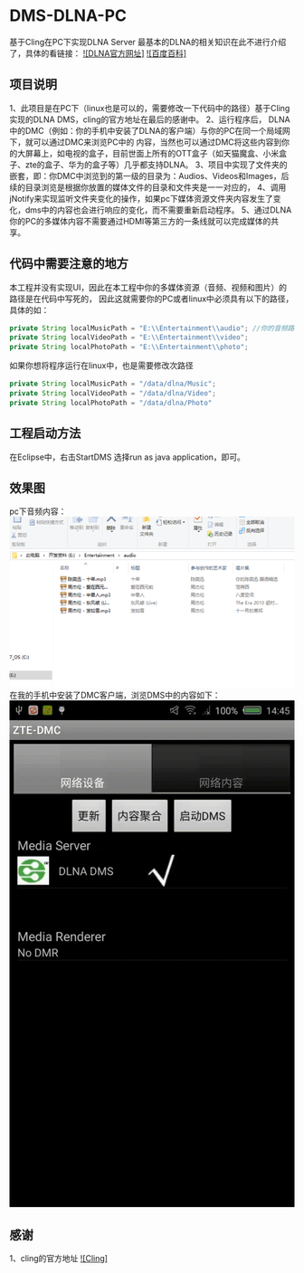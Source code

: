 # DMS-DLNA-PC
基于Cling在PC下实现DLNA Server
最基本的DLNA的相关知识在此不进行介绍了，具体的看链接：
[![DLNA官方网址]](http://www.dlna.org/)
[![百度百科]](http://baike.baidu.com/link?url=vs-a_pwD6ZxcboWaOFAPHoVujPc7PA-zUhbk3NIM64RVXe6uO27pY-pBpbxsAcU6gLkMXaEvUEtONuzUXKFzOK)

## 项目说明
  1、此项目是在PC下（linux也是可以的，需要修改一下代码中的路径）基于Cling实现的DLNA DMS，cling的官方地址在最后的感谢中。
  2、运行程序后，  DLNA中的DMC（例如：你的手机中安装了DLNA的客户端）与你的PC在同一个局域网下，就可以通过DMC来浏览PC中的
内容，当然也可以通过DMC将这些内容到你的大屏幕上，如电视的盒子，目前世面上所有的OTT盒子（如天猫魔盒、小米盒子、zte的盒子、华为的盒子等）几乎都支持DLNA。
  3、项目中实现了文件夹的嵌套，即：你DMC中浏览到的第一级的目录为：Audios、Videos和Images，后续的目录浏览是根据你放置的媒体文件的目录和文件夹是一一对应的，
  4、调用jNotify来实现监听文件夹变化的操作，如果pc下媒体资源文件夹内容发生了变化，dms中的内容也会进行响应的变化，而不需要重新启动程序。
  5、通过DLNA你的PC的多媒体内容不需要通过HDMI等第三方的一条线就可以完成媒体的共享。
  
## 代码中需要注意的地方
  本工程并没有实现UI，因此在本工程中你的多媒体资源（音频、视频和图片）的路径是在代码中写死的，
  因此这就需要你的PC或者linux中必须具有以下的路径，具体的如：
  ```JAVA
  private String localMusicPath = "E:\\Entertainment\\audio"; //你的音频路径，将你的音频文件放在这个地方就好
  private String localVideoPath = "E:\\Entertainment\\video";
  private String localPhotoPath = "E:\\Entertainment\\photo";
  ```
  如果你想将程序运行在linux中，也是需要修改次路径
  ```JAVA
  private String localMusicPath = "/data/dlna/Music";
  private String localVideoPath = "/data/dlna/Video";
  private String localPhotoPath = "/data/dlna/Photo"
  ```
## 工程启动方法
  在Eclipse中，右击StartDMS 选择run as java application，即可。
  
## 效果图
  pc下音频内容：
  ![DMS目录](https://github.com/gpfduoduo/DMS-DLNA-PC/blob/master/picture/PC_Music.png "pc中DMS的音乐目录")
   在我的手机中安装了DMC客户端，浏览DMS中的内容如下：
  ![DMC运行结果](https://github.com/gpfduoduo/DMS-DLNA-PC/blob/master/picture/demo.gif "DMC的运行结果")

## 感谢
  1、cling的官方地址
    [![Cling]](http://4thline.org/projects/cling/)

